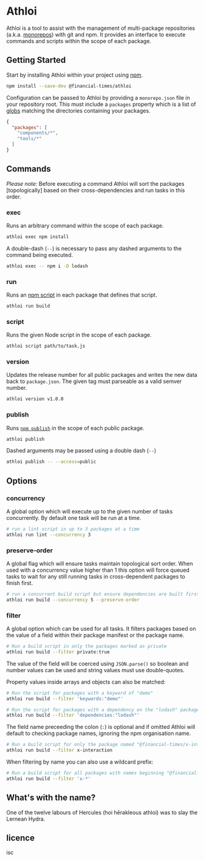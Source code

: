 # Athloi

Athloi is a tool to assist with the management of multi-package repositories (a.k.a. [monorepos]) with git and npm. It provides an interface to execute commands and scripts within the scope of each package.

[monorepos]: https://github.com/babel/babel/blob/master/doc/design/monorepo.md

## Getting Started

Start by installing Athloi within your project using [npm].

```sh
npm install --save-dev @financial-times/athloi
```

[npm]: https://www.npmjs.com/

Configuration can be passed to Athloi by providing a `monorepo.json` file in your repository root. This must include a `packages` property which is a list of [globs] matching the directories containing your packages.

```json
{
  "packages": [
    "components/*",
    "tools/*"
  ]
}
```

[globs]: https://en.wikipedia.org/wiki/Glob_(programming)


## Commands

_Please note:_ Before executing a command Athloi will sort the packages [topologically] based on their cross-dependencies and run tasks in this order.

### exec

Runs an arbitrary command within the scope of each package.

```sh
athloi exec npm install
```

A double-dash (`--`) is necessary to pass any dashed arguments to the command being executed.

```sh
athloi exec -- npm i -D lodash
```

### run

Runs an [npm script] in each package that defines that script.

```sh
athloi run build
```

[npm script]: https://docs.npmjs.com/misc/scripts

### script

Runs the given Node script in the scope of each package.

```sh
athloi script path/to/task.js
```

### version

Updates the release number for all public packages and writes the new data back to `package.json`. The given tag must parseable as a valid semver number.

```sh
athloi version v1.0.0
```

### publish

Runs [`npm publish`][npm-publish] in the scope of each public package.

```sh
athloi publish
```

Dashed arguments may be passed using a double dash (`--`)

```sh
athloi publish -- --access=public
```

[npm-publish]: https://docs.npmjs.com/cli/publish


## Options

### concurrency

A global option which will execute up to the given number of tasks concurrently. By default one task will be run at a time.

```sh
# run a lint script in up to 3 packages at a time
athloi run lint --concurrency 3
```

### preserve-order

A global flag which will ensure tasks maintain topological sort order. When used with a concurrency value higher than 1 this option will force queued tasks to wait for any still running tasks in cross-dependent packages to finish first.

```sh
# run a concurrent build script but ensure dependencies are built first
athloi run build --concurrency 5 --preserve-order
```

### filter

A global option which can be used for all tasks. It filters packages based on the value of a field within their package manifest or the package name.

```sh
# Run a build script in only the packages marked as private
athloi run build --filter private:true
```

The value of the field will be coerced using `JSON.parse()` so boolean and number values can be used and string values must use double-quotes.

Property values inside arrays and objects can also be matched:

```sh
# Run the script for packages with a keyword of "demo"
athloi run build --filter 'keywords:"demo"'

# Run the script for packages with a dependency on the "lodash" package
athloi run build --filter 'dependencies:"lodash"'
```

The field name preceeding the colon (`:`) is optional and if omitted Athloi will default to checking package names, ignoring the npm organisation name.

```sh
# Run a build script for only the package named "@financial-times/x-interaction"
athloi run build --filter x-interaction
```

When filtering by name you can also use a wildcard prefix:

```sh
# Run a build script for all packages with names beginning "@financial-times/x-"
athloi run build --filter 'x-*'
```


## What's with the name?

One of the twelve labours of Hercules (hoi hērakleous athloi) was to slay the Lernean Hydra.


## licence

isc
